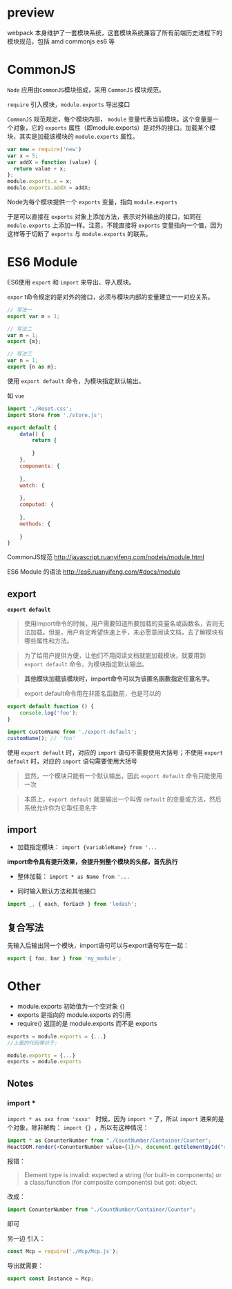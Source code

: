 # preview
webpack 本身维护了一套模块系统，这套模块系统兼容了所有前端历史进程下的模块规范，包括 amd commonjs es6 等

# CommonJS
`Node` 应用由`CommonJS`模块组成，采用 `CommonJS` 模块规范。

`require` 引入模块，`module.exports` 导出接口

`CommonJS` 规范规定，每个模块内部， `module` 变量代表当前模块。这个变量是一个对象，它的 `exports` 属性（即module.exports）是对外的接口。加载某个模块，其实是加载该模块的 `module.exports` 属性。

```js
var new = require('new')
var x = 5;
var addX = function (value) {
  return value + x;
};
module.exports.x = x;
module.exports.addX = addX;
```

Node为每个模块提供一个 `exports` 变量，指向 `module.exports`

于是可以直接在 `exports` 对象上添加方法，表示对外输出的接口，如同在 `module.exports` 上添加一样。注意，不能直接将 `exports` 变量指向一个值，因为这样等于切断了 `exports` 与 `module.exports` 的联系。

# ES6 Module
ES6使用 `export` 和 `import` 来导出、导入模块。

`expor` t命令规定的是对外的接口，必须与模块内部的变量建立一一对应关系。

```javascript
// 写法一
export var m = 1;

// 写法二
var m = 1;
export {m};

// 写法三
var n = 1;
export {n as m};
```
使用 `export default` 命令，为模块指定默认输出。

如 `vue`
```javascript
import './Reset.css';
import Store from './store.js';

export default {
    data() {
        return {
            
        }
    },
    components: {
       
    },
    watch: {
       
    },
    computed: {
       
    },
    methods: {
       
    }
}
```


CommonJS规范 http://javascript.ruanyifeng.com/nodejs/module.html

ES6 Module 的语法 http://es6.ruanyifeng.com/#docs/module


## export

**`export default`**
>使用import命令的时候，用户需要知道所要加载的变量名或函数名，否则无法加载。但是，用户肯定希望快速上手，未必愿意阅读文档，去了解模块有哪些属性和方法。

>为了给用户提供方便，让他们不用阅读文档就能加载模块，就要用到 `export default` 命令，为模块指定默认输出。

> **其他模块加载该模块时，import命令可以为该匿名函数指定任意名字。**

> export default命令用在非匿名函数前，也是可以的

```javascript
export default function () {
    console.log('foo');
}

import customName from './export-default';
customName(); // 'foo'
```

使用 `export default` 时，对应的 `import` 语句不需要使用大括号；不使用 `export default` 时，对应的 `import` 语句需要使用大括号

> 显然，一个模块只能有一个默认输出，因此 `export default` 命令只能使用一次

> 本质上，`export default` 就是输出一个叫做 `default` 的变量或方法，然后系统允许你为它取任意名字

## import

- 加载指定模块：
`import {variableName} from '...`

**import命令具有提升效果，会提升到整个模块的头部，首先执行**

- 整体加载：
`import * as Name from '...`

- 同时输入默认方法和其他接口
```javascript
import _, { each, forEach } from 'lodash';
```

## 复合写法
先输入后输出同一个模块，import语句可以与export语句写在一起：
```javascript
export { foo, bar } from 'my_module';
```



# Other

- module.exports 初始值为一个空对象 {}
- exports 是指向的 module.exports 的引用
- require() 返回的是 module.exports 而不是 exports

```javascript
exports = module.exports = {...}
//上面的代码等价于:

module.exports = {...}
exports = module.exports

```




## Notes
### import *
`import * as xxx from 'xxxx' ` 时候，因为 `import *` 了，所以 `import` 进来的是个对象，除非解构： `import {} `，所以有这种情况：
```javascript
import * as ConunterNumber from "./CountNumber/Container/Counter";
ReactDOM.render(<ConunterNumber value={1}/>, document.getElementById("root"));
```
报错： 
> Element type is invalid: expected a string (for built-in components) or a class/function (for composite components) but got: object.

改成：
```javascript
import ConunterNumber from "./CountNumber/Container/Counter";
```
即可


另一边 引入：
```javascript
const Mcp = require('./Mcp/Mcp.js');
```
导出就需要：
```javascript
export const Instance = Mcp;
```
